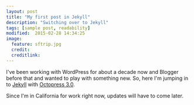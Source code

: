 ```yaml
---
layout: post
title: "My first post in Jekyll"
description: "Switching over to Jekyll"
tags: [sample post, readability]
modified:  2015-02-28 14:34:25
image:
  feature: sftrip.jpg
  credit: 
  creditlink: 
---
```


I've been working with WordPress for about a decade now and Blogger before that and wanted to play with something new. So, here I'm jumping in to [Jekyll](http://github.com/jekyll/jekyll) with [Octopress 3.0](https://github.com/octopress/octopress).

Since I'm in California for work right now, updates will have to come later.
